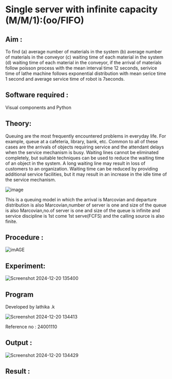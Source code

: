 # Single server with infinite capacity (M/M/1):(oo/FIFO)
## Aim :
To find (a) average number of materials in the system (b) average number of materials in the conveyor (c) waiting time of each material in the system (d) waiting time of each material in the conveyor, if the arrival  of materials follow poisson process with the mean interval time 12 seconds, serivice time of lathe machine follows exponential distribution with mean serice time 1 second and average service time of robot is 7seconds.

## Software required :
Visual components and Python

## Theory:
Queuing are the most frequently encountered problems in everyday life. For example, queue at a cafeteria, library, bank, etc. Common to all of these cases are the arrivals of objects requiring service and the attendant delays when the service mechanism is busy. Waiting lines cannot be eliminated completely, but suitable techniques can be used to reduce the waiting time of an object in the system. A long waiting line may result in loss of customers to an organization. Waiting time can be reduced by providing additional service facilities, but it may result in an increase in the idle time of the service mechanism.

![image](1.png)

This is a queuing model in which the arrival is Marcovian and departure distribution is also Marcovian,number of server is one and size of the queue is also Marcovian,no.of server is one and size of the queue is infinite and service discipline is 1st come 1st serve(FCFS) and the calling source is also finite.

## Procedure :

![imAGE](2.png)



## Experiment:

![Screenshot 2024-12-20 135400](https://github.com/user-attachments/assets/6ec9f3a9-ba53-4982-a295-6d1f6a586e24)

 
## Program
Developed by lathika .k

![Screenshot 2024-12-20 134413](https://github.com/user-attachments/assets/9573b8f5-f00b-49e5-9c1c-20bc9232fb3b)

Reference no : 24001110
## Output :
![Screenshot 2024-12-20 134429](https://github.com/user-attachments/assets/b29dce70-e878-4f4d-9d45-bf9a4c71900c)


## Result :

